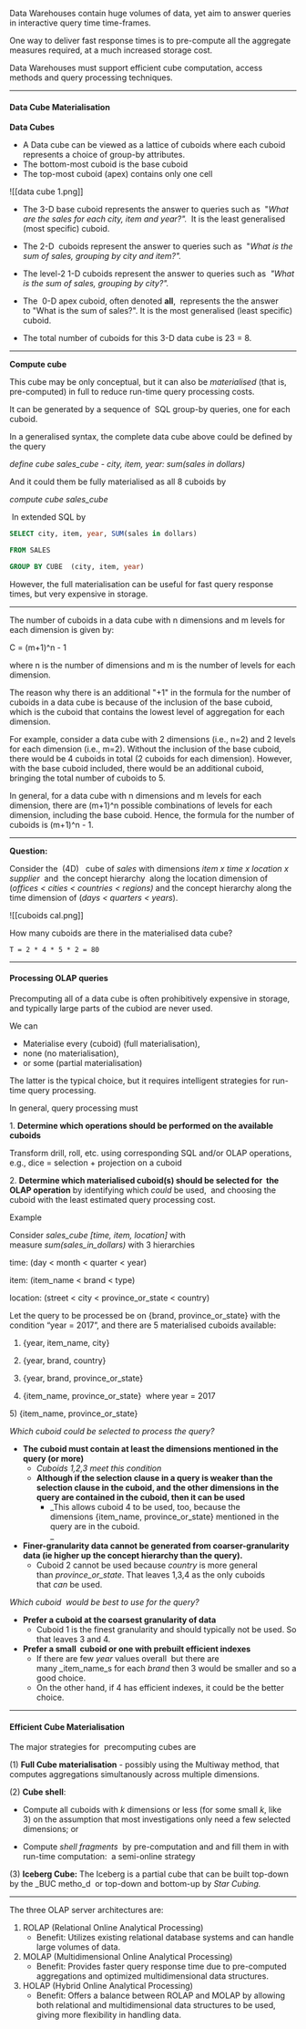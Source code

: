
Data Warehouses contain huge volumes of data, yet aim to answer queries in interactive query time time-frames.

One way to deliver fast response times is to pre-compute all the aggregate measures required, at a much increased storage cost.

Data Warehouses must support efficient cube computation, access methods and query processing techniques.

---

#### Data Cube Materialisation

**Data Cubes**

-   A Data cube can be viewed as a lattice of cuboids where each cuboid represents a choice of group-by attributes.    
-   The bottom-most cuboid is the base cuboid
-   The top-most cuboid (apex) contains only one cell

![[data cube 1.png]]

-   The 3-D base cuboid represents the answer to queries such as  "_What  are the sales for each city, item and year?"._  It is the least generalised (most specific) cuboid.
-   The 2-D  cuboids represent the answer to queries such as  "_What is the sum of sales, grouping by city and item?"._
-   The level-2 1-D cuboids represent the answer to queries such as  _"_What is_ _the sum of sales, grouping by city?".__
-   The  0-D apex cuboid, often denoted **all**,  represents the the answer to "What is the sum of sales?". It is the most generalised (least specific) cuboid.

-   The total number of cuboids for this 3-D data cube is 23 = 8.

---

**Compute cube**

This cube may be only conceptual, but it can also be _materialised_ (that is, pre-computed) in full to reduce run-time query processing costs.

It can be generated by a sequence of  SQL group-by queries, one for each cuboid.

In a generalised syntax, the complete data cube above could be defined by the query

_define cube sales_cube - city, item, year: sum(sales in dollars)_

And it could them be fully materialised as all 8 cuboids by

_compute cube sales_cube_

 In extended SQL by

```sql
SELECT city, item, year, SUM(sales in dollars)

FROM SALES

GROUP BY CUBE  (city, item, year)
```

However, the full materialisation can be useful for fast query response times, but very expensive in storage.

---

The number of cuboids in a data cube with n dimensions and m levels for each dimension is given by:

C = (m+1)^n - 1

where n is the number of dimensions and m is the number of levels for each dimension.

The reason why there is an additional "+1" in the formula for the number of cuboids in a data cube is because of the inclusion of the base cuboid, which is the cuboid that contains the lowest level of aggregation for each dimension.

For example, consider a data cube with 2 dimensions (i.e., n=2) and 2 levels for each dimension (i.e., m=2). Without the inclusion of the base cuboid, there would be 4 cuboids in total (2 cuboids for each dimension). However, with the base cuboid included, there would be an additional cuboid, bringing the total number of cuboids to 5.

In general, for a data cube with n dimensions and m levels for each dimension, there are (m+1)^n possible combinations of levels for each dimension, including the base cuboid. Hence, the formula for the number of cuboids is (m+1)^n - 1.

---

**Question:**

Consider the  (4D)   cube of _sales_ with dimensions _item x time x location x supplier_  and  the concept hierarchy  along the location dimension of (_offices < cities < countries < regions)_ and the concept hierarchy along the time dimension of (_days < quarters < years_).

![[cuboids cal.png]]

How many cuboids are there in the materialised data cube?

```
T = 2 * 4 * 5 * 2 = 80 
```


---

#### Processing OLAP queries

Precomputing all of a data cube is often prohibitively expensive in storage, and typically large parts of the cubiod are never used.

We can

-   Materialise every (cuboid) (full materialisation),
-   none (no materialisation),
-   or some (partial materialisation)

The latter is the typical choice, but it requires intelligent strategies for run-time query processing.

In general, query processing must

1. **Determine which operations should be performed on the available cuboids**

Transform drill, roll, etc. using corresponding SQL and/or OLAP operations, e.g., dice = selection + projection on a cuboid

2. **Determine which materialised cuboid(s) should be selected for  the OLAP operation** by identifying which _could_ be used,  and choosing the cuboid with the least estimated query processing cost.

Example

Consider _sales_cube [time, item, location]_ with measure _sum(sales_in_dollars)_ with 3 hierarchies

time: (day < month < quarter < year)

item: (item_name < brand < type)

location: (street < city < province_or_state < country)

  

Let the query to be processed be on {brand, province_or_state} with the condition “year = 2017”, and there are 5 materialised cuboids available:

1) {year, item_name, city} 

2) {year, brand, country}

3) {year, brand, province_or_state}

4) {item_name, province_or_state}  where year = 2017

5) {item_name, province_or_state}  

_Which cuboid could be selected to process the query?_

-   **The cuboid must contain at least the dimensions mentioned in the query (or more)**
    -   _Cuboids_ _1,2,3 meet this condition_
    -   **Although if the selection clause in a query is weaker than the selection clause in the cuboid, and the other dimensions in the query are contained in the cuboid, then it can be used**
        -   _This allows cuboid 4 to be used, too, because the dimensions {item_name, province_or_state} mentioned in the query are in the cuboid.  
            _
-   **Finer-granularity data cannot be generated from coarser-granularity data (ie higher up the concept hierarchy than the query).**
    -   Cuboid 2 cannot be used because _country_ is more general than _province_or_state_. That leaves 1,3,4 as the only cuboids that _can_ be used.

_Which cuboid  would be best to use for the query?_

-   **Prefer a cuboid at the coarsest granularity of data** 
    -   Cuboid 1 is the finest granularity and should typically not be used. So that leaves 3 and 4.
-   **Prefer a small  cuboid or one with prebuilt efficient indexes**
    -   If there are few _year_ values overall  but there are many _item_name_s for each _brand_ then 3 would be smaller and so a good choice.
    -   On the other hand, if 4 has efficient indexes, it could be the better choice.

---
#### Efficient Cube Materialisation

The major strategies for  precomputing cubes are

(1) **Full Cube materialisation** - possibly using the Multiway method, that computes aggregations simultanously across multiple dimensions.

(2) **Cube shell**:

-   Compute all cuboids with _k_ dimensions or less (for some small _k_, like 3) on the assumption that most investigations only need a few selected dimensions; or  
    
-   Compute _shell fragments_  by pre-computation and and fill them in with run-time computation:  a semi-online strategy

(3) **Iceberg Cube:** The Iceberg is a partial cube that can be built top-down by the _BUC metho_d  or top-down and bottom-up by _Star Cubing._


---

The three OLAP server architectures are:

1.  ROLAP (Relational Online Analytical Processing)
    -   Benefit: Utilizes existing relational database systems and can handle large volumes of data.
2.  MOLAP (Multidimensional Online Analytical Processing)
    -   Benefit: Provides faster query response time due to pre-computed aggregations and optimized multidimensional data structures.
3.  HOLAP (Hybrid Online Analytical Processing)
    -   Benefit: Offers a balance between ROLAP and MOLAP by allowing both relational and multidimensional data structures to be used, giving more flexibility in handling data.